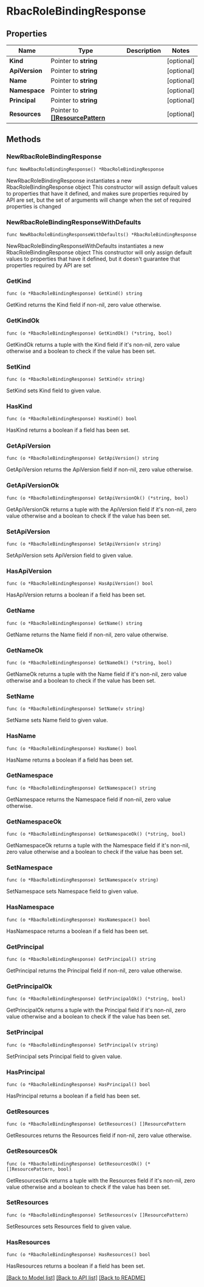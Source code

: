 # RbacRoleBindingResponse

## Properties

Name | Type | Description | Notes
------------ | ------------- | ------------- | -------------
**Kind** | Pointer to **string** |  | [optional] 
**ApiVersion** | Pointer to **string** |  | [optional] 
**Name** | Pointer to **string** |  | [optional] 
**Namespace** | Pointer to **string** |  | [optional] 
**Principal** | Pointer to **string** |  | [optional] 
**Resources** | Pointer to [**[]ResourcePattern**](ResourcePattern.md) |  | [optional] 

## Methods

### NewRbacRoleBindingResponse

`func NewRbacRoleBindingResponse() *RbacRoleBindingResponse`

NewRbacRoleBindingResponse instantiates a new RbacRoleBindingResponse object
This constructor will assign default values to properties that have it defined,
and makes sure properties required by API are set, but the set of arguments
will change when the set of required properties is changed

### NewRbacRoleBindingResponseWithDefaults

`func NewRbacRoleBindingResponseWithDefaults() *RbacRoleBindingResponse`

NewRbacRoleBindingResponseWithDefaults instantiates a new RbacRoleBindingResponse object
This constructor will only assign default values to properties that have it defined,
but it doesn't guarantee that properties required by API are set

### GetKind

`func (o *RbacRoleBindingResponse) GetKind() string`

GetKind returns the Kind field if non-nil, zero value otherwise.

### GetKindOk

`func (o *RbacRoleBindingResponse) GetKindOk() (*string, bool)`

GetKindOk returns a tuple with the Kind field if it's non-nil, zero value otherwise
and a boolean to check if the value has been set.

### SetKind

`func (o *RbacRoleBindingResponse) SetKind(v string)`

SetKind sets Kind field to given value.

### HasKind

`func (o *RbacRoleBindingResponse) HasKind() bool`

HasKind returns a boolean if a field has been set.

### GetApiVersion

`func (o *RbacRoleBindingResponse) GetApiVersion() string`

GetApiVersion returns the ApiVersion field if non-nil, zero value otherwise.

### GetApiVersionOk

`func (o *RbacRoleBindingResponse) GetApiVersionOk() (*string, bool)`

GetApiVersionOk returns a tuple with the ApiVersion field if it's non-nil, zero value otherwise
and a boolean to check if the value has been set.

### SetApiVersion

`func (o *RbacRoleBindingResponse) SetApiVersion(v string)`

SetApiVersion sets ApiVersion field to given value.

### HasApiVersion

`func (o *RbacRoleBindingResponse) HasApiVersion() bool`

HasApiVersion returns a boolean if a field has been set.

### GetName

`func (o *RbacRoleBindingResponse) GetName() string`

GetName returns the Name field if non-nil, zero value otherwise.

### GetNameOk

`func (o *RbacRoleBindingResponse) GetNameOk() (*string, bool)`

GetNameOk returns a tuple with the Name field if it's non-nil, zero value otherwise
and a boolean to check if the value has been set.

### SetName

`func (o *RbacRoleBindingResponse) SetName(v string)`

SetName sets Name field to given value.

### HasName

`func (o *RbacRoleBindingResponse) HasName() bool`

HasName returns a boolean if a field has been set.

### GetNamespace

`func (o *RbacRoleBindingResponse) GetNamespace() string`

GetNamespace returns the Namespace field if non-nil, zero value otherwise.

### GetNamespaceOk

`func (o *RbacRoleBindingResponse) GetNamespaceOk() (*string, bool)`

GetNamespaceOk returns a tuple with the Namespace field if it's non-nil, zero value otherwise
and a boolean to check if the value has been set.

### SetNamespace

`func (o *RbacRoleBindingResponse) SetNamespace(v string)`

SetNamespace sets Namespace field to given value.

### HasNamespace

`func (o *RbacRoleBindingResponse) HasNamespace() bool`

HasNamespace returns a boolean if a field has been set.

### GetPrincipal

`func (o *RbacRoleBindingResponse) GetPrincipal() string`

GetPrincipal returns the Principal field if non-nil, zero value otherwise.

### GetPrincipalOk

`func (o *RbacRoleBindingResponse) GetPrincipalOk() (*string, bool)`

GetPrincipalOk returns a tuple with the Principal field if it's non-nil, zero value otherwise
and a boolean to check if the value has been set.

### SetPrincipal

`func (o *RbacRoleBindingResponse) SetPrincipal(v string)`

SetPrincipal sets Principal field to given value.

### HasPrincipal

`func (o *RbacRoleBindingResponse) HasPrincipal() bool`

HasPrincipal returns a boolean if a field has been set.

### GetResources

`func (o *RbacRoleBindingResponse) GetResources() []ResourcePattern`

GetResources returns the Resources field if non-nil, zero value otherwise.

### GetResourcesOk

`func (o *RbacRoleBindingResponse) GetResourcesOk() (*[]ResourcePattern, bool)`

GetResourcesOk returns a tuple with the Resources field if it's non-nil, zero value otherwise
and a boolean to check if the value has been set.

### SetResources

`func (o *RbacRoleBindingResponse) SetResources(v []ResourcePattern)`

SetResources sets Resources field to given value.

### HasResources

`func (o *RbacRoleBindingResponse) HasResources() bool`

HasResources returns a boolean if a field has been set.


[[Back to Model list]](../README.md#documentation-for-models) [[Back to API list]](../README.md#documentation-for-api-endpoints) [[Back to README]](../README.md)


